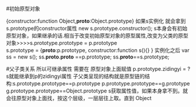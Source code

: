 #初始原型对象


{constructor:function Object,__proto__:Object.prototype}
如果s实例化 就会拿到s.prototype的constructor属性  new s.prototype.constructor();
s本身会有初始原型对象，如果继承的话.相当于改变初始原型对象的原型属性,改变为父类的原型对象>>>>s.prototype.prototype = p.prototype  
s.prototype = {__proto__:p.prototype,
				 constructor:function s(){} }
实例化之后 var ss = new s(); ss.__proto__.__proto__ ==p.prototype; ss.__proto__==s.prototype;

#父子类关系
所以可继承属性 需要在 原型对象上面赋值 p.prototype.zidingyi = ?  s就能继承到p的zidingyi属性
子父类呈现的结构就是原型链的结构:s.prototype.prototype==p.prototype
								p.prototype.prototype==g.prototype					
								g.prototype.prototype==Object.prototype
s获取属性值，如果本身拿不到。就会往原型对象上面找，按这个层级，一层层往上取。直到 Object

